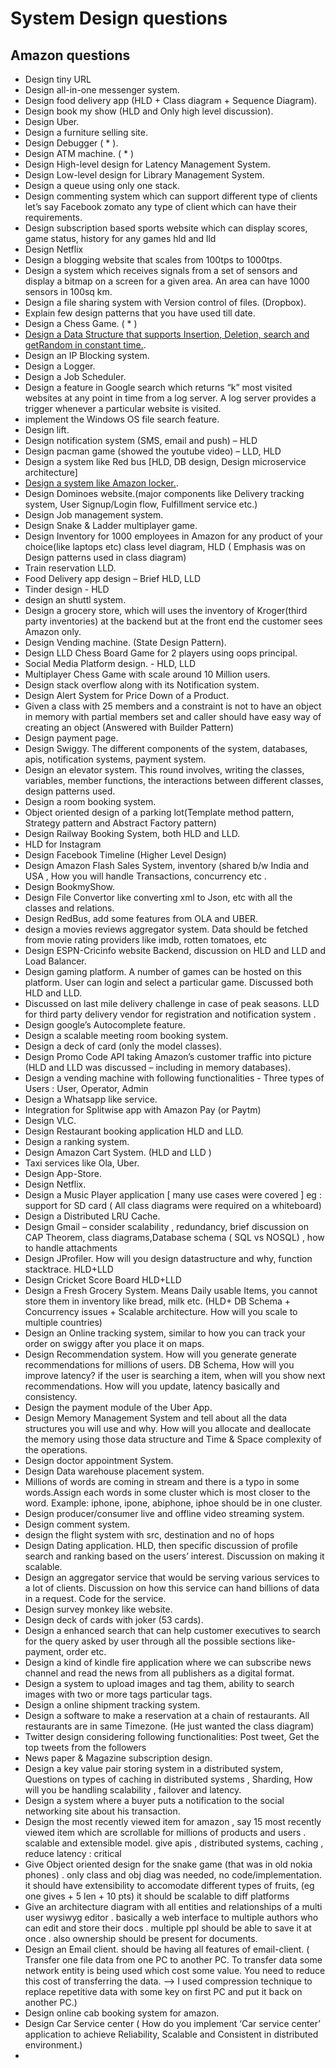 # System Design questions
## Amazon questions
- Design tiny URL
- Design all-in-one messenger system.
- Design food delivery app (HLD + Class diagram + Sequence Diagram).
- Design book my show (HLD and Only high level discussion).
- Design Uber.
- Design a furniture selling site.
- Design Debugger ( * ).
- Design ATM machine. ( * )
- Design High-level design for Latency Management System.
- Design Low-level design for Library Management System.
- Design a queue using only one stack.
- Design commenting system which can support different type of clients let’s say Facebook zomato any type of client which can have their requirements.
- Design subscription based sports website which can display scores, game status, history for any games hld and lld
- Design Netflix
- Design  a blogging website that scales from 100tps to 1000tps.
- Design a system which receives signals from a set of sensors and display a bitmap on a screen for a given area. An area can have 1000 sensors in 100sq km. 
- Design a file sharing system with Version control of files. (Dropbox).
- Explain few design patterns that you have used till date.
- Design a Chess Game. ( * )
- [Design a Data Structure that supports Insertion, Deletion, search and getRandom in constant time.](https://www.geeksforgeeks.org/design-a-data-structure-that-supports-insert-delete-search-and-getrandom-in-constant-time/).
- Design an IP Blocking system.
- Design a Logger.
- Design a Job Scheduler.
- Design a feature in Google search which returns “k” most visited websites at any point in time from a log server. A log server provides a trigger whenever a     particular website is visited.
- implement the Windows OS file search feature.
- Design lift.
- Design notification system (SMS, email and push) – HLD
- Design pacman game (showed the youtube video) – LLD, HLD
- Design a system like Red bus [HLD, DB design, Design microservice architecture]
- [Design a system like Amazon locker.](https://leetcode.com/discuss/interview-question/233869/Design-Amazon-Locker-system).
- Design Dominoes website.(major components like Delivery tracking system, User Signup/Login flow, Fulfillment service etc.)
- Design Job management system.
- Design Snake & Ladder multiplayer game.
- Design Inventory for 1000 employees in Amazon for any product of your choice(like laptops etc)
  class level diagram, HLD ( Emphasis was on Design patterns used in class diagram) 
- Train reservation LLD.
- Food Delivery app design – Brief HLD, LLD
- Tinder design - HLD
- design an shuttl system.
- Design a grocery store, which will uses the inventory of Kroger(third party inventories) at the backend but at the front end the customer sees Amazon only.
- Design Vending machine. (State Design Pattern).  
- Design LLD Chess Board Game for 2 players using oops principal.
- Social Media Platform design. - HLD, LLD
- Multiplayer Chess Game with scale around 10 Million users.
- Design stack overflow along with its Notification system.
- Design Alert System for Price Down of a Product.
- Given a class with 25 members and a constraint is not to have an object in memory with partial members set and caller should have easy way of creating an object (Answered with Builder Pattern)
- Design payment page.
- Design Swiggy. The different components of the system, databases, apis, notification systems, payment system.
- Design an elevator system. This round involves, writing the classes, variables, member functions, the interactions between different classes, design patterns used.
-  Design a room booking system.
-  Object oriented design of a parking lot(Template method pattern, Strategy pattern and Abstract Factory pattern)
-  Design Railway Booking System, both HLD and LLD.
-  HLD for Instagram 
-  Design Facebook Timeline (Higher Level Design)
-  Design Amazon Flash Sales System, inventory (shared b/w India and USA , How you will handle Transactions, concurrency etc .
-  Design BookmyShow.
-  Design File Convertor like converting xml to Json, etc with all the classes and relations.
-  Design RedBus, add some features from OLA and UBER.
-  design a movies reviews aggregator system. Data should be fetched from movie rating providers like imdb, rotten tomatoes, etc
-  Design ESPN-Cricinfo website Backend, discussion on HLD and LLD and Load Balancer.
-  Design gaming platform. A number of games can be hosted on this platform. User can login and select a particular game. Discussed both HLD and LLD.
-  Discussed on last mile delivery challenge in case of peak seasons. LLD for third party delivery vendor for registration and notification system .
-  Design google’s Autocomplete feature.
-  Design a scalable meeting room booking system.
-  Design a deck of card (only the model classes).
-  Design Promo Code API taking Amazon’s customer traffic into picture (HLD and LLD was discussed – including in memory databases).
-  Design a vending machine with following functionalities - Three types of Users : User, Operator, Admin
-  Design a Whatsapp like service. 
-  Integration for Splitwise app with Amazon Pay (or Paytm)
-  Design VLC.
-  Design Restaurant booking application HLD and LLD. 
-  Design a ranking system. 
-  Design Amazon Cart System. (HLD and LLD )
-  Taxi services like Ola, Uber.
-  Design App-Store.
-  Design Netflix.
-  Design a Music Player application [ many use cases were covered ] eg : support for SD card ( All class diagrams were required on a whiteboard)
-  Design a Distributed LRU Cache.
-  Design Gmail – consider scalability , redundancy, brief discussion on CAP Theorem, class diagrams,Database schema ( SQL vs NOSQL) , how to handle attachments
-  Design JProfiler. How will you design datastructure and why, function stacktrace. HLD+LLD
-  Design Cricket Score Board HLD+LLD
-  Design a Fresh Grocery System. Means Daily usable Items, you cannot store them in inventory like bread, milk etc. (HLD+ DB Schema + Concurrency issues + Scalable architecture. How will you scale to multiple countries)
-  Design an Online tracking system, similar to how you can track your order on swiggy after you place it on maps.
-  Design Recommendation system. How will you generate generate recommendations for millions of users. DB Schema, How will you improve latency? if the user is searching a item, when will you show next recommendations. How will you update, latency basically and consistency.
- Design the payment module of the Uber App.
- Design Memory Management System and tell about all the data structures you will use and why. How will you allocate and deallocate the memory using those data structure and Time & Space complexity of the operations.
- Design doctor appointment System.
- Design Data warehouse placement system.
- Millions of words are coming in stream and there is a typo in some words.Assign each words in some cluster which is most closer to the word. Example: iphone, ipone, abiphone, iphoe should be in one cluster.
- Design producer/consumer live and offline video streaming system.
- Design comment system.
- design the flight system with src, destination and no of hops
- Design Dating application. HLD, then specific discussion of profile search and ranking based on the users’ interest. Discussion on making it scalable.
- Design an aggregator service that would be serving various services to a lot of clients. Discussion on how this service can hand billions of data in a request. Code for the service.
- Design survey monkey like website. 
- Design deck of cards with joker (53 cards).
- Design a enhanced search that can help customer executives to search for the query asked by user through all the possible sections like- payment, order etc.
- Design a kind of kindle fire application where we can subscribe news channel and read the news from all publishers as a digital format.
- Design a system to upload images and tag them, ability to search images with two or more tags particular tags.
- Design a online shipment tracking system.
- Design a software to make a reservation at a chain of restaurants. All restaurants are in same Timezone. (He just wanted the class diagram)
- Twitter design considering following functionalities: Post tweet,  Get the top tweets from the followers
- News paper & Magazine subscription design.
- Design a key value pair storing system in a distributed system, Questions on types of caching in distributed systems , Sharding, How will you be handling scalability , failover and latency.
- Design a system where a buyer puts a notification to the social networking site about his transaction.
- Design the most recently viewed item for amazon , say 15 most recently viewed item which are scrollable for millions of products and users . scalable and extensible model. give apis , distributed systems, caching , reduce latency : critical
- Give Object oriented design for the snake game (that was in old nokia phones) . only class and obj diag was needed, no code/implementation. it should have extensibility to accomodate different types of fruits, (eg one gives + 5 len + 10 pts) it should be scalable to diff platforms
- Give an architecture diagram with all entities and relationships of a multi user wysiwyg editor . basically a web interface to multiple authors who can edit and store their docs . multiple ppl should be able to save it at once . also ownership should be present for documents.
- Design an Email client. should be having all features of email-client. ( Transfer one file data from one PC to another PC. To transfer data some network entity is being used which cost some value. You need to reduce this cost of transferring the data. —> I used compression technique to replace repetitive data with some key on first PC and put it back on another PC.)
- Design online cab booking system for amazon.
- Design Car Service center ( How do you implement ‘Car service center’ application to achieve Reliability, Scalable and Consistent in distributed environment.)
- 


